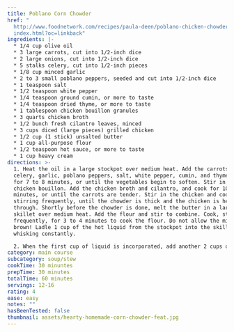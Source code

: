 ```yaml
---
title: Poblano Corn Chowder
href: "
  http://www.foodnetwork.com/recipes/paula-deen/poblano-chicken-chowder-recipe/\
  index.html?oc=linkback"
ingredients: |-
  * 1/4 cup olive oil
  * 3 large carrots, cut into 1/2-inch dice
  * 2 large onions, cut into 1/2-inch dice
  * 5 stalks celery, cut into 1/2-inch pieces
  * 1/8 cup minced garlic
  * 2 to 3 small poblano peppers, seeded and cut into 1/2-inch dice
  * 1 teaspoon salt
  * 1/2 teaspoon white pepper
  * 1/4 teaspoon ground cumin, or more to taste
  * 1/4 teaspoon dried thyme, or more to taste
  * 1 tablespoon chicken bouillon granules
  * 3 quarts chicken broth
  * 1/2 bunch fresh cilantro leaves, minced
  * 3 cups diced (large pieces) grilled chicken
  * 1/2 cup (1 stick) unsalted butter
  * 1 cup all-purpose flour
  * 1/2 teaspoon hot sauce, or more to taste
  * 1 cup heavy cream
directions: >-
  1. Heat the oil in a large stockpot over medium heat. Add the carrots, onions,
  celery, garlic, poblano peppers, salt, white pepper, cumin, and thyme. Saute
  for 7 to 8 minutes, or until the vegetables begin to soften. Stir in the
  chicken bouillon. Add the chicken broth and cilantro, and cook for 10 to 12
  minutes, or until the carrots are tender. Stir in the chicken and cook,
  stirring frequently, until the chowder is thick and the chicken is heated
  through. Shortly before the chowder is done, melt the butter in a large
  skillet over medium heat. Add the flour and stir to combine. Cook, stirring
  frequently, for 3 to 4 minutes to cook the flour. Do not allow the mixture to
  brown! Ladle 1 cup of the hot liquid from the stockpot into the skillet,
  whisking constantly.

  2. When the first cup of liquid is incorporated, add another 2 cups of liquid, 1 at a time. Pour the mixture in the skillet into the stockpot, whisking to blend. Cook, stirring frequently, for 3 to 5 minutes longer, or until the mixture begins to thicken. Remove the pot from the heat. Stir in the hot sauce, then the cream, and serve.
category: main course
subcategory: soup/stew
cookTime: 30 minuntes
prepTime: 30 minutes
totalTime: 60 minutes
servings: 12-16
rating: 4
ease: easy
notes: ""
hasBeenTested: false
thumbnail: assets/hearty-homemade-corn-chowder-feat.jpg
---
```

